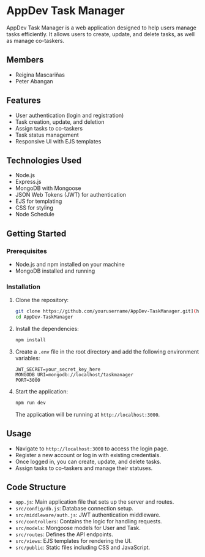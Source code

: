 # AppDev Task Manager

AppDev Task Manager is a web application designed to help users manage tasks efficiently. It allows users to create, update, and delete tasks, as well as manage co-taskers.

## Members
- Reigina  Mascariñas
- Peter Abangan

## Features

- User authentication (login and registration)
- Task creation, update, and deletion
- Assign tasks to co-taskers
- Task status management
- Responsive UI with EJS templates

## Technologies Used

- Node.js
- Express.js
- MongoDB with Mongoose
- JSON Web Tokens (JWT) for authentication
- EJS for templating
- CSS for styling
- Node Schedule

## Getting Started

### Prerequisites

- Node.js and npm installed on your machine
- MongoDB installed and running

### Installation

1. Clone the repository:

   ```bash
   git clone https://github.com/yourusername/AppDev-TaskManager.git](https://github.com/Reiginayari/AppDev-TaskManager.git)
   cd AppDev-TaskManager
   ```

2. Install the dependencies:

   ```bash
   npm install
   ```

3. Create a `.env` file in the root directory and add the following environment variables:

   ```plaintext
   JWT_SECRET=your_secret_key_here
   MONGODB_URI=mongodb://localhost/taskmanager
   PORT=3000
   ```

4. Start the application:

   ```bash
   npm run dev
   ```

   The application will be running at `http://localhost:3000`.

## Usage

- Navigate to `http://localhost:3000` to access the login page.
- Register a new account or log in with existing credentials.
- Once logged in, you can create, update, and delete tasks.
- Assign tasks to co-taskers and manage their statuses.

## Code Structure

- `app.js`: Main application file that sets up the server and routes.
- `src/config/db.js`: Database connection setup.
- `src/middleware/auth.js`: JWT authentication middleware.
- `src/controllers`: Contains the logic for handling requests.
- `src/models`: Mongoose models for User and Task.
- `src/routes`: Defines the API endpoints.
- `src/views`: EJS templates for rendering the UI.
- `src/public`: Static files including CSS and JavaScript.
